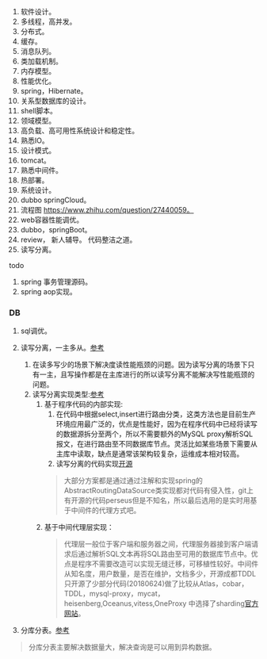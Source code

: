 1. 软件设计。  
1. 多线程，高并发。  
1. 分布式。  
1. 缓存。  
1. 消息队列。  
1. 类加载机制。    
1. 内存模型。  
1. 性能优化。  
1. spring，Hibernate。  
1. 关系型数据库的设计。  
1. shell脚本。  
1. 领域模型。   
1. 高负载、高可用性系统设计和稳定性。  
1. 熟悉IO。  
1. 设计模式。  
1. tomcat。  
1. 熟悉中间件。  
1. 热部署。  
1. 系统设计。  
1. dubbo springCloud。  
1. 流程图 https://www.zhihu.com/question/27440059。    
1. web容器性能调优。  
1. dubbo，springBoot。  
1. review， 新人辅导。  代码整洁之道。 
1. 读写分离。

todo 
1. spring 事务管理源码。  
1. spring aop实现。  


### DB
1. sql调优。  
1. 读写分离，一主多从。[参考](https://blog.csdn.net/u8AHNh95ix6lUC/article/details/79017745)     
    1. 在读多写少的场景下解决度读性能瓶颈的问题。因为读写分离的场景下只有一主，且写操作都是在主库进行的所以读写分离不能解决写性能瓶颈的问题。  
    1. 读写分离实现类型:[参考](https://www.jianshu.com/p/1ac435a6510e)   
        1. 基于程序代码的内部实现:
            1. 在代码中根据select,insert进行路由分类，这类方法也是目前生产环境应用最广泛的，优点是性能好，因为在程序代码中已经将读写的数据源拆分至两个，所以不需要额外的MySQL proxy解析SQL报文，在进行路由至不同数据库节点。灵活比如某些场景下需要从主库中读取，缺点是通常该架构较复杂，运维成本相对较高。  
            1. 读写分离的代码实现[开源](https://github.com/chengdedeng/perseus)   
            > 大部分方案都是通过通过注解和实现spring的AbstractRoutingDataSource类实现都对代码有侵入性，git上有开源的代码perseus但是不知名，所以最后选用的是实时用基于中间件的代理方式吧。
        1. 基于中间代理层实现：
            >代理层一般位于客户端和服务器之间，代理服务器接到客户端请求后通过解析SQL文本再将SQL路由至可用的数据库节点中。优点是程序不需要改造可以实现无缝迁移，可移植性较好。中间件从知名度，用户数量，是否在维护，文档多少，开源成都TDDL只开源了少部分代码(20180624)做了比较从Atlas，cobar，TDDL，mysql-proxy，mycat，heisenberg,Oceanus,vitess,OneProxy 中选择了sharding[官方网站](http://shardingsphere.io/document/current/cn/overview/)。  
        


1. 分库分表。[参考](https://blog.csdn.net/u8AHNh95ix6lUC/article/details/79017745)      
  > 分库分表主要解决数据量大，解决查询是可以用到异构数据。    
